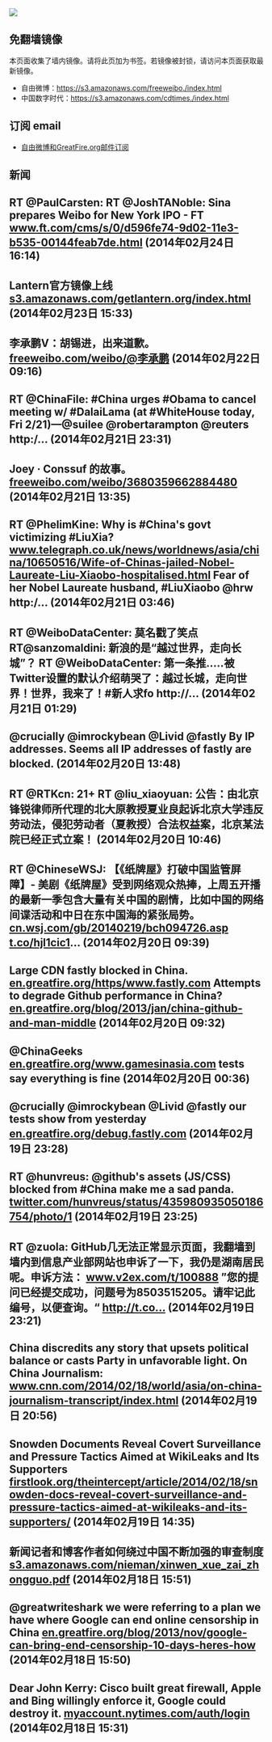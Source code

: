 <img src="logos.png" />

## 免翻墙镜像
本页面收集了墙内镜像。请将此页加为书签。若镜像被封锁，请访问本页面获取最新镜像。
* 自由微博：https://s3.amazonaws.com/freeweibo./index.html
* 中国数字时代：https://s3.amazonaws.com/cdtimes./index.html

## 订阅 email
* <a href="https://greatfire.us7.list-manage.com/subscribe?u=854fca58782082e0cbdf204a0&id=c78949b93c">自由微博和GreatFire.org邮件订阅</a>
		
## 新闻
RT @PaulCarsten: RT @JoshTANoble: Sina prepares Weibo for New York IPO - FT <a href="http://www.ft.com/cms/s/0/d596fe74-9d02-11e3-b535-00144feab7de.html">www.ft.com/cms/s/0/d596fe74-9d02-11e3-b535-00144feab7de.html</a> (2014年02月24日 16:14)
 ---
Lantern官方镜像上线 <a href="https://s3.amazonaws.com/getlantern.org/index.html#zh_CN">s3.amazonaws.com/getlantern.org/index.html</a> (2014年02月23日 15:33)
 ---
李承鹏V：胡锡进，出来道歉。 <a href="https://freeweibo.com/weibo/%40%E6%9D%8E%E6%89%BF%E9%B9%8F">freeweibo.com/weibo/@李承鹏</a> (2014年02月22日 09:16)
 ---
RT @ChinaFile: #China urges #Obama to cancel meeting w/ #DalaiLama (at #WhiteHouse today, Fri 2/21)—@suilee @robertarampton @reuters http:/… (2014年02月21日 23:31)
 ---
Joey · Conssuf 的故事。 <a href="https://freeweibo.com/weibo/3680359662884480">freeweibo.com/weibo/3680359662884480</a> (2014年02月21日 13:35)
 ---
RT @PhelimKine: Why is #China's govt victimizing #LiuXia? <a href="http://www.telegraph.co.uk/news/worldnews/asia/china/10650516/Wife-of-Chinas-jailed-Nobel-Laureate-Liu-Xiaobo-hospitalised.html">www.telegraph.co.uk/news/worldnews/asia/china/10650516/Wife-of-Chinas-jailed-Nobel-Laureate-Liu-Xiaobo-hospitalised.html</a> Fear of her Nobel Laureate husband, #LiuXiaobo @hrw http:/… (2014年02月21日 03:46)
 ---
RT @WeiboDataCenter: 莫名戳了笑点RT@sanzomaldini: 新浪的是“越过世界，走向长城”？
RT @WeiboDataCenter: 第一条推…..被Twitter设置的默认介绍萌哭了：越过长城，走向世界！世界，我来了！#新人求fo http://… (2014年02月21日 01:29)
 ---
@crucially @imrockybean @Livid @fastly By IP addresses. Seems all IP addresses of fastly are blocked. (2014年02月20日 13:48)
 ---
RT @RTKcn: 21+ RT @liu_xiaoyuan: 公告：由北京锋锐律师所代理的北大原教授夏业良起诉北京大学违反劳动法，侵犯劳动者（夏教授）合法权益案，北京某法院已经正式立案！ (2014年02月20日 10:46)
 ---
RT @ChineseWSJ: 【《纸牌屋》打破中国监管屏障】- 美剧《纸牌屋》受到网络观众热捧，上周五开播的最新一季包含大量有关中国的剧情，比如中国的网络间谍活动和中日在东中国海的紧张局势。<a href="http://cn.wsj.com/gb/20140219/bch094726.asp">cn.wsj.com/gb/20140219/bch094726.asp</a> <a href="http://t.co/hjl1cic1">t.co/hjl1cic1</a>… (2014年02月20日 09:39)
 ---
Large CDN fastly blocked in China. <a href="https://en.greatfire.org/https/www.fastly.com">en.greatfire.org/https/www.fastly.com</a> Attempts to degrade Github performance in China? <a href="https://en.greatfire.org/blog/2013/jan/china-github-and-man-middle">en.greatfire.org/blog/2013/jan/china-github-and-man-middle</a> (2014年02月20日 09:32)
 ---
@ChinaGeeks <a href="https://en.greatfire.org/www.gamesinasia.com">en.greatfire.org/www.gamesinasia.com</a> tests say everything is fine (2014年02月20日 00:36)
 ---
@crucially @imrockybean @Livid @fastly our tests show from yesterday <a href="https://en.greatfire.org/debug.fastly.com">en.greatfire.org/debug.fastly.com</a> (2014年02月19日 23:28)
 ---
RT @hunvreus: @github's assets (JS/CSS) blocked from #China make me a sad panda. <a href="https://twitter.com/hunvreus/status/435980935050186754/photo/1">twitter.com/hunvreus/status/435980935050186754/photo/1</a> (2014年02月19日 23:25)
 ---
RT @zuola: GitHub几无法正常显示页面，我翻墙到墙内到信息产业部网站也申诉了一下，我仍是湖南居民呢。申诉方法： <a href="http://www.v2ex.com/t/100888">www.v2ex.com/t/100888</a> 
”您的提问已经提交成功，问题号为8503515205。请牢记此编号，以便查询。“ http://t.co… (2014年02月19日 23:21)
 ---
China discredits any story that upsets political balance or casts Party in unfavorable light. On China Journalism: <a href="http://www.cnn.com/2014/02/18/world/asia/on-china-journalism-transcript/index.html?sr=sharebar_twitter">www.cnn.com/2014/02/18/world/asia/on-china-journalism-transcript/index.html</a> (2014年02月19日 20:56)
 ---
Snowden Documents Reveal Covert Surveillance and Pressure Tactics Aimed at WikiLeaks and Its Supporters  <a href="https://firstlook.org/theintercept/article/2014/02/18/snowden-docs-reveal-covert-surveillance-and-pressure-tactics-aimed-at-wikileaks-and-its-supporters/">firstlook.org/theintercept/article/2014/02/18/snowden-docs-reveal-covert-surveillance-and-pressure-tactics-aimed-at-wikileaks-and-its-supporters/</a> (2014年02月19日 14:35)
 ---
新闻记者和博客作者如何绕过中国不断加强的审查制度 <a href="https://s3.amazonaws.com/nieman/xinwen_xue_zai_zhongguo.pdf">s3.amazonaws.com/nieman/xinwen_xue_zai_zhongguo.pdf</a> (2014年02月18日 15:51)
 ---
@greatwriteshark we were referring to a plan we have where Google can end online censorship in China <a href="https://en.greatfire.org/blog/2013/nov/google-can-bring-end-censorship-10-days-heres-how">en.greatfire.org/blog/2013/nov/google-can-bring-end-censorship-10-days-heres-how</a> (2014年02月18日 15:50)
 ---
Dear John Kerry: Cisco built great firewall, Apple and Bing willingly enforce it, Google could destroy it. <a href="https://myaccount.nytimes.com/auth/login?URI=http%3A%2F%2Fwww.nytimes.com%2F2014%2F02%2F16%2Fworld%2Fasia%2Fchinese-ask-kerry-to-help-tear-down-a-firewall.html%3Fsmid%3Dtw-share%26_r%3D5&REFUSE_COOKIE_ERROR=SHOW_ERROR">myaccount.nytimes.com/auth/login</a> (2014年02月18日 15:31)
 ---

